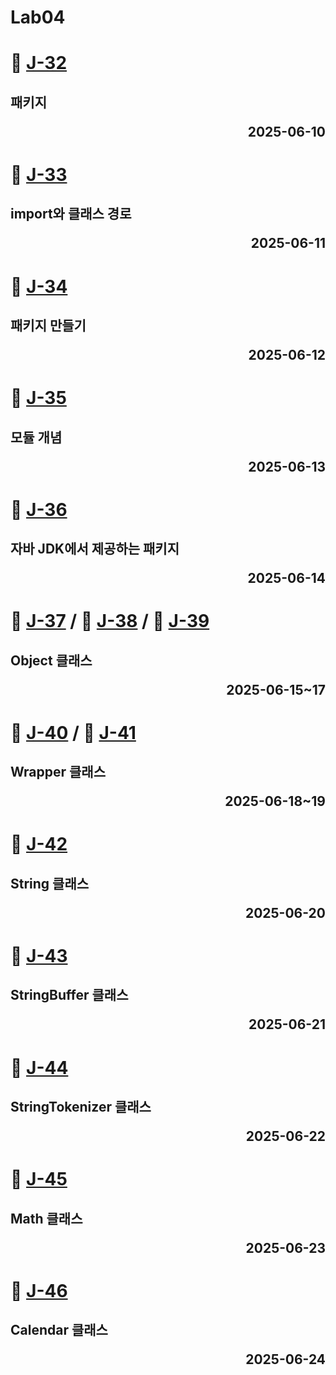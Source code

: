 # Lab04

# 📖 [J-32](./J_32.md)
**패키지** <p align='right'>2025-06-10</p>
---
# 📖 [J-33](./J_33.md)
**import와 클래스 경로** <p align='right'>2025-06-11</p>
---
# 📖 [J-34](./J_34.md)
**패키지 만들기** <p align='right'>2025-06-12</p>
---
# 📖 [J-35](./J_35.md)
**모듈 개념** <p align='right'>2025-06-13</p>
---
# 📖 [J-36](./J_36.md)
**자바 JDK에서 제공하는 패키지** <p align='right'>2025-06-14</p>
---
# 📖 [J-37](./J_37.md) / 📖 [J-38](./J_38.md) / 📖 [J-39](./J_39.md)
**Object 클래스** <p align='right'>2025-06-15~17</p>
---
# 📖 [J-40](./J_40.md) / 📖 [J-41](./J_41.md)
**Wrapper 클래스** <p align='right'>2025-06-18~19</p>
---
# 📖 [J-42](./J_42.md)
**String 클래스** <p align='right'>2025-06-20</p>
---
# 📖 [J-43](./J_43.md)
**StringBuffer 클래스** <p align='right'>2025-06-21</p>
---
# 📖 [J-44](./J_44.md)
**StringTokenizer 클래스** <p align='right'>2025-06-22</p>
---
# 📖 [J-45](./J_45.md)
**Math 클래스** <p align='right'>2025-06-23</p>
---
# 📖 [J-46](./J_46.md)
**Calendar 클래스** <p align='right'>2025-06-24</p>
---